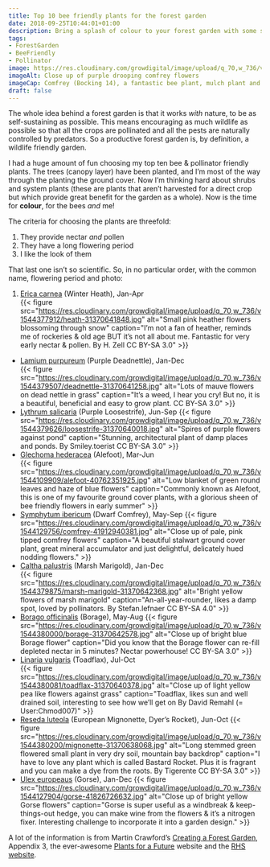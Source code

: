 ```yaml
---
title: Top 10 bee friendly plants for the forest garden
date: 2018-09-25T10:44:01+01:00
description: Bring a splash of colour to your forest garden with some stalwart “system plants”, providing a much needed boost of all-year-round nectar and pollen for your friendly pollinators and predators 🐝
tags: 
- ForestGarden
- BeeFriendly
- Pollinator
image: https://res.cloudinary.com/growdigital/image/upload/q_70,w_736/v1543959826/comfrey-flower-29851000577.jpg
imageAlt: Close up of purple drooping comfrey flowers
imageCap: Comfrey (Bocking 14), a fantastic bee plant, mulch plant and all-round thuggish good guy
draft: false
---
```


The whole idea behind a forest garden is that it works _with_ nature, to be as self-sustaining as possible. This means encouraging as much wildlife as possible so that all the crops are pollinated and all the pests are naturally controlled by predators. So a productive forest garden is, by definition, a wildlife friendly garden.

I had a huge amount of fun choosing my top ten bee & pollinator friendly plants. The trees (canopy layer) have been planted, and I’m most of the way through the planting the ground cover. Now I’m thinking hard about shrubs and system plants (these are plants that aren’t harvested for a direct crop but which provide great benefit for the garden as a whole). Now is the time for **colour**, for the bees _and_ me!

The criteria for choosing the plants are threefold:

1. They provide nectar _and_ pollen
2. They have a long flowering period
3. I like the look of them

That last one isn’t so scientific. So, in no particular order, with the common name, flowering period and photo:

1. [Erica carnea](https://www.rhs.org.uk/Plants/89384/i-Erica-carnea-i-Loughrigg/Details) (Winter Heath), Jan-Apr  
  {{< figure src="https://res.cloudinary.com/growdigital/image/upload/q_70,w_736/v1544377912/heath-31370641848.jpg" alt="Small pink heather flowers blossoming through snow" caption="I’m not a fan of heather, reminds me of rockeries & old age BUT it’s not all about me. Fantastic for very early nectar & pollen. By H. Zell CC BY-SA 3.0" >}}
* [Lamium purpureum](https://pfaf.org/user/Plant.aspx?LatinName=Lamium+purpureum) (Purple Deadnettle), Jan-Dec  
  {{< figure src="https://res.cloudinary.com/growdigital/image/upload/q_70,w_736/v1544379507/deadnettle-31370641258.jpg" alt="Lots of mauve flowers on dead nettle in grass" caption="It’s a weed, I hear you cry! But no, it is a beautiful, beneficial and easy to grow plant. CC BY-SA 3.0" >}}
* [Lythrum salicaria](https://pfaf.org/user/Plant.aspx?LatinName=Lythrum+salicaria) (Purple Loosestrife), Jun-Sep
  {{< figure src="https://res.cloudinary.com/growdigital/image/upload/q_70,w_736/v1544379626/loosestrife-31370640018.jpg" alt="Spires of purple flowers against pond" caption="Stunning, architectural plant of damp places and ponds. By Smiley.toerist CC BY-SA 3.0" >}}
* [Glechoma hederacea](https://pfaf.org/user/Plant.aspx?LatinName=Glechoma+hederacea) (Alefoot), Mar-Jun  
  {{< figure src="https://res.cloudinary.com/growdigital/image/upload/q_70,w_736/v1544109909/alefoot-40762351925.jpg" alt="Low blanket of green round leaves and haze of blue flowers" caption="Commonly known as Alefoot, this is one of my favourite ground cover plants, with a glorious sheen of bee friendly flowers in early summer" >}}
* [Symphytum ibericum](https://www.rhs.org.uk/Plants/75444/i-Symphytum-ibericum-i/Details) (Dwarf Comfrey), May-Sep
  {{< figure src="https://res.cloudinary.com/growdigital/image/upload/q_70,w_736/v1544129756/comfrey-41912940381.jpg" alt="Close up of pale, pink tipped comfrey flowers" caption="A beautiful stalwart ground cover plant, great mineral accumulator and just delightful, delicately hued nodding flowers." >}}
* [Caltha palustris](https://pfaf.org/user/Plant.aspx?LatinName=Caltha+palustris) (Marsh Marigold), Jan-Dec  
  {{< figure src="https://res.cloudinary.com/growdigital/image/upload/q_70,w_736/v1544379875/marsh-marigold-31370642368.jpg" alt="Bright yellow flowers of marsh marigold" caption="An-all-year-rounder, likes a damp spot, loved by pollinators. By Stefan.lefnaer CC BY-SA 4.0" >}}
* [Borago officinalis](https://pfaf.org/user/Plant.aspx?LatinName=Borago+officinalis) (Borage), May-Aug
  {{< figure src="https://res.cloudinary.com/growdigital/image/upload/q_70,w_736/v1544380000/borage-31370642578.jpg" alt="Close up of bright blue Borage flower" caption="Did you know that the Borage flower can re-fill depleted nectar in 5 minutes? Nectar powerhouse! CC BY-SA 3.0" >}}  
* [Linaria vulgaris](https://pfaf.org/user/Plant.aspx?LatinName=Linaria+vulgaris) (Toadflax), Jul-Oct  
  {{< figure src="https://res.cloudinary.com/growdigital/image/upload/q_70,w_736/v1544380081/toadflax-31370640378.jpg" alt="Close up of light yellow pea like flowers against grass" caption="Toadflax, likes sun and well drained soil, interesting to see how we’ll get on By David Remahl (= User:Chmod007)" >}}
* [Reseda luteola](https://pfaf.org/USER/Plant.aspx?LatinName=Reseda+luteola) (European Mignonette, Dyer’s Rocket), Jun-Oct
  {{< figure src="https://res.cloudinary.com/growdigital/image/upload/q_70,w_736/v1544380200/mignonette-31370638068.jpg" alt="Long stemmed green flowered small plant in very dry soil, mountain bay backdrop" caption="I have to love any plant which is called Bastard Rocket. Plus it is fragrant and you can make a dye from the roots. By Tigerente CC BY-SA 3.0" >}}
* [Ulex europeaus](https://pfaf.org/user/Plant.aspx?LatinName=Ulex+europaeus) (Gorse), Jan-Dec
  {{< figure src="https://res.cloudinary.com/growdigital/image/upload/q_70,w_736/v1544127904/gorse-41826726632.jpg" alt="Close up of bright yellow Gorse flowers" caption="Gorse is super useful as a windbreak & keep-things-out hedge, you can make wine from the flowers & it’s a nitrogen fixer. Interesting challenge to incorporate it into a garden design." >}}

A lot of the information is from Martin Crawford’s [Creating a Forest Garden](https://www.agroforestry.co.uk/product/creating-a-forest-garden-2/), Appendix 3, the ever-awesome [Plants for a Future](https://pfaf.org/) website and the [RHS website](https://www.rhs.org.uk/).
